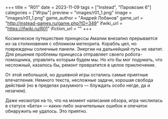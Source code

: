 +++
title = "R01"
date = 2023-11-09
tags = ["Instead", "Паровозик 6"]
categories = ["Игры"]
preview = "images/r01_1.png"
image = "images/r01_1.png"
game_author = "Андрей Лобанов"
game_url = "http://instead-games.ru/game.php?ID=349"
ifwiki_url = "https://ifwiki.ru/R01"
ifiction_url = ""
+++

Космическое путешествие принцессы Амалии внезапно прерывается из-за столкновения с обломком метеорита. Корабль цел, но повреждены солнечные панели. Энергии на дальнейший путь не хватит. Для решения проблемы принцесса отправляет своего робота-помощника, управлять которым будем мы. Но кто бы мог подумать, что несложный, казалось бы, ремонт превратится в целое приключение.

От этой небольшой, но душевной игры остались самые приятные впечатления. Немного текста, несложные задачи, хорошая свобода действий (но в пределах разумного — блуждать особо негде, да и незачем).

Даже несмотря на то, что на момент написания обзора, игра числилась в статусе «Бета» — каких-либо значительных ошибок и опечаток обнаружить не удалось. Это приятно.